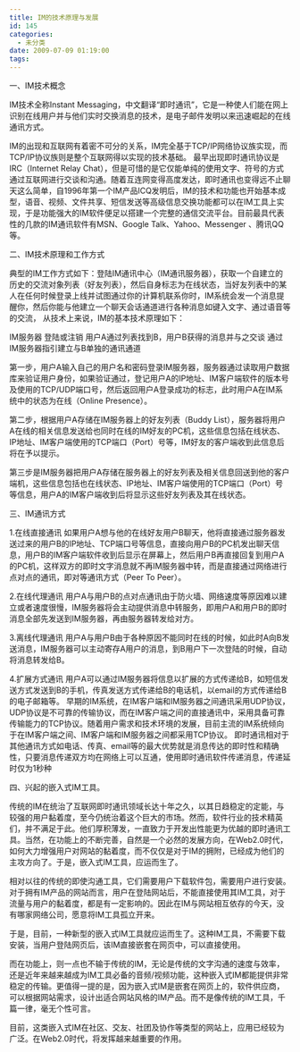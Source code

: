 ```yaml
---
title: IM的技术原理与发展
id: 145
categories:
  - 未分类
date: 2009-07-09 01:19:00
tags:
---
```


    

一、IM技术概念

IM技术全称Instant Messaging，中文翻译&ldquo;即时通讯&rdquo;，它是一种使人们能在网上识别在线用户并与他们实时交换消息的技术，是电子邮件发明以来迅速崛起的在线通讯方式。

IM的出现和互联网有着密不可分的关系，IM完全基于TCP/IP网络协议族实现，而TCP/IP协议族则是整个互联网得以实现的技术基础。 最早出现即时通讯协议是IRC（Internet Relay Chat），但是可惜的是它仅能单纯的使用文字、符号的方式通过互联网进行交谈和沟通。随着互连网变得高度发达，即时通讯也变得远不止聊天这么简单，自1996年第一个IM产品ICQ发明后，IM的技术和功能也开始基本成型，语音、视频、文件共享、短信发送等高级信息交换功能都可以在IM工具上实现，于是功能强大的IM软件便足以搭建一个完整的通信交流平台。目前最具代表性的几款的IM通讯软件有MSN、Google Talk、Yahoo、Messenger 、腾讯QQ等。

二、IM技术原理和工作方式

典型的IM工作方式如下：登陆IM通讯中心（IM通讯服务器），获取一个自建立的历史的交流对象列表（好友列表），然后自身标志为在线状态，当好友列表中的某人在任何时候登录上线并试图通过你的计算机联系你时，IM系统会发一个消息提醒你，然后你能与他建立一个聊天会话通道进行各种消息如键入文字、通过语音等的交流，
从技术上来说，IM的基本技术原理如下：

IM服务器
登陆或注销 
用户A通过列表找到B，用户B获得的消息并与之交谈
通过IM服务器指引建立与B单独的通讯通道

第一步，用户A输入自己的用户名和密码登录IM服务器，服务器通过读取用户数据库来验证用户身份，如果验证通过，登记用户A的IP地址、IM客户端软件的版本号及使用的TCP/UDP端口号，然后返回用户A登录成功的标志，此时用户A在IM系统中的状态为在线（Online Presence）。

第二步，根据用户A存储在IM服务器上的好友列表（Buddy List），服务器将用户A在线的相关信息发送给也同时在线的IM好友的PC机，这些信息包括在线状态、IP地址、IM客户端使用的TCP端口（Port）号等，IM好友的客户端收到此信息后将在予以提示。

第三步是IM服务器把用户A存储在服务器上的好友列表及相关信息回送到他的客户端机，这些信息包括也在线状态、IP地址、IM客户端使用的TCP端口（Port）号等信息，用户A的IM客户端收到后将显示这些好友列表及其在线状态。

三、IM通讯方式

1.在线直接通讯
如果用户A想与他的在线好友用户B聊天，他将直接通过服务器发送过来的用户B的IP地址、TCP端口号等信息，直接向用户B的PC机发出聊天信息，用户B的IM客户端软件收到后显示在屏幕上，然后用户B再直接回复到用户A的PC机，这样双方的即时文字消息就不再IM服务器中转，而是直接通过网络进行点对点的通讯，即对等通讯方式（Peer To Peer）。

2.在线代理通讯
用户A与用户B的点对点通讯由于防火墙、网络速度等原因难以建立或者速度很慢，IM服务器将会主动提供消息中转服务，即用户A和用户B的即时消息全部先发送到IM服务器，再由服务器转发给对方。

3.离线代理通讯
用户A与用户B由于各种原因不能同时在线的时候，如此时A向B发送消息，IM服务器可以主动寄存A用户的消息，到B用户下一次登陆的时候，自动将消息转发给B。

4.扩展方式通讯
用户A可以通过IM服务器将信息以扩展的方式传递给B，如短信发送方式发送到B的手机，传真发送方式传递给B的电话机，以email的方式传递给B的电子邮箱等。
早期的IM系统，在IM客户端和IM服务器之间通讯采用UDP协议，UDP协议是不可靠的传输协议，而在IM客户端之间的直接通讯中，采用具备可靠传输能力的TCP协议。随着用户需求和技术环境的发展，目前主流的IM系统倾向于在IM客户端之间、IM客户端和IM服务器之间都采用TCP协议。
即时通讯相对于其他通讯方式如电话、传真、email等的最大优势就是消息传达的即时性和精确性，只要消息传递双方均在网络上可以互通，使用即时通讯软件传递消息，传递延时仅为1秒种

四、兴起的嵌入式IM工具。

传统的IM在统治了互联网即时通讯领域长达十年之久，以其日趋稳定的定能，与较强的用户黏着度，至今仍统治着这个巨大的市场。然而，软件行业的技术精英们，并不满足于此。他们厚积薄发，一直致力于开发出性能更为优越的即时通讯工具。当然，在功能上的不断完善，自然是一个必然的发展方向，在Web2.0时代，如何大力增强用户对网站的黏着度，而不仅仅是对于IM的拥附，已经成为他们的主攻方向了。于是，嵌入式IM工具，应运而生了。

相对以往的传统的即使沟通工具，它们需要用户下载软件包，需要用户进行安装。对于拥有IM产品的网站而言，用户在登陆网站后，不能直接使用其IM工具，对于流量与用户的黏着度，都是有一定影响的。因此在IM与网站相互依存的今天，没有哪家网络公司，愿意将IM工具孤立开来。

于是，目前，一种新型的嵌入式IM工具就应运而生了。这种IM工具，不需要下载安装，当用户登陆网页后，该IM直接嵌套在网页中，可以直接使用。

而在功能上，则一点也不输于传统的IM，无论是传统的文字沟通的速度与效率，还是近年来越来越成为IM工具必备的音频/视频功能，这种嵌入式IM都能提供非常稳定的传输。更值得一提的是，因为嵌入式IM是嵌套在网页上的，软件供应商，可以根据网站需求，设计出适合网站风格的IM产品。而不是像传统的IM工具，千篇一律，毫无个性可言。

目前，这类嵌入式IM在社区、交友、社团及协作等类型的网站上，应用已经较为广泛。在Web2.0时代，将发挥越来越重要的作用。 

</div>
